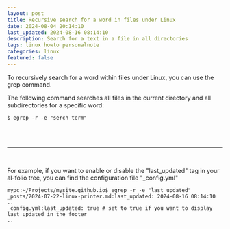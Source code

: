 ```yaml
---
layout: post
title: Recursive search for a word in files under Linux
date: 2024-08-04 20:14:10
last_updated: 2024-08-16 08:14:10
description: Search for a text in a file in all directories
tags: linux howto personalnote
categories: linux
featured: false
---
```


To recursively search for a word within files under Linux, you can use the grep command.

The following command searches all files in the current directory and all subdirectories for a specific word:

````
$ egrep -r -e "serch term"
````

<br>
<br>
<hr>
<br>

For example, if you want to enable or disable the "last_updated" tag in your al-folio tree,
you can find the configuration file "_config.yml"

````commandline
mypc:~/Projects/mysite.github.io$ egrep -r -e "last_updated"
_posts/2024-07-22-linux-printer.md:last_updated: 2024-08-16 08:14:10
..
_config.yml:last_updated: true # set to true if you want to display last updated in the footer
..
````